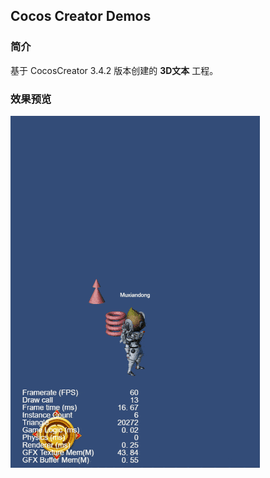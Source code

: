 ## Cocos Creator Demos

### 简介
基于 CocosCreator 3.4.2 版本创建的 **3D文本** 工程。

### 效果预览
![image](../../gif/202201/2022012083.gif)